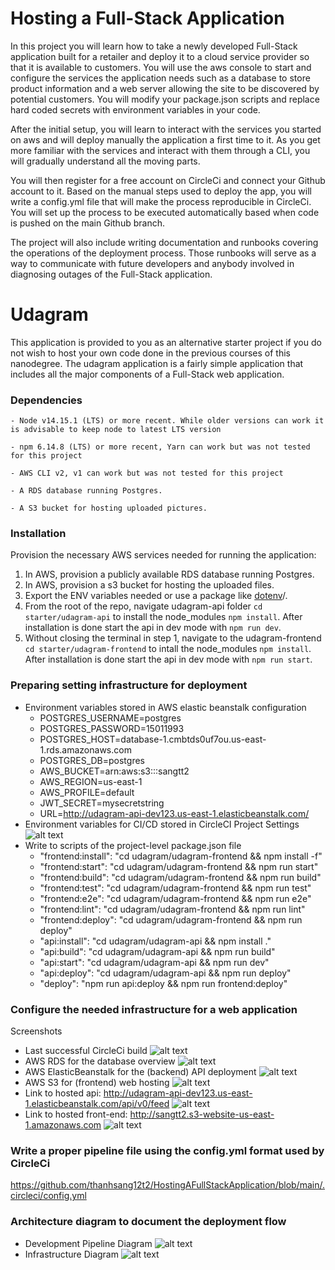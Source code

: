 # Hosting a Full-Stack Application

In this project you will learn how to take a newly developed Full-Stack application built for a retailer and deploy it to a cloud service provider so that it is available to customers. You will use the aws console to start and configure the services the application needs such as a database to store product information and a web server allowing the site to be discovered by potential customers. You will modify your package.json scripts and replace hard coded secrets with environment variables in your code.

After the initial setup, you will learn to interact with the services you started on aws and will deploy manually the application a first time to it. As you get more familiar with the services and interact with them through a CLI, you will gradually understand all the moving parts.

You will then register for a free account on CircleCi and connect your Github account to it. Based on the manual steps used to deploy the app, you will write a config.yml file that will make the process reproducible in CircleCi. You will set up the process to be executed automatically based when code is pushed on the main Github branch.

The project will also include writing documentation and runbooks covering the operations of the deployment process. Those runbooks will serve as a way to communicate with future developers and anybody involved in diagnosing outages of the Full-Stack application.

# Udagram

This application is provided to you as an alternative starter project if you do not wish to host your own code done in the previous courses of this nanodegree. The udagram application is a fairly simple application that includes all the major components of a Full-Stack web application.



### Dependencies

```
- Node v14.15.1 (LTS) or more recent. While older versions can work it is advisable to keep node to latest LTS version

- npm 6.14.8 (LTS) or more recent, Yarn can work but was not tested for this project

- AWS CLI v2, v1 can work but was not tested for this project

- A RDS database running Postgres.

- A S3 bucket for hosting uploaded pictures.

```
### Installation

Provision the necessary AWS services needed for running the application:

1. In AWS, provision a publicly available RDS database running Postgres. <Place holder for link to classroom article>
1. In AWS, provision a s3 bucket for hosting the uploaded files. <Place holder for tlink to classroom article>
1. Export the ENV variables needed or use a package like [dotenv](https://www.npmjs.com/package/dotenv)/.
1. From the root of the repo, navigate udagram-api folder `cd starter/udagram-api` to install the node_modules `npm install`. After installation is done start the api in dev mode with `npm run dev`.
1. Without closing the terminal in step 1, navigate to the udagram-frontend `cd starter/udagram-frontend` to intall the node_modules `npm install`. After installation is done start the api in dev mode with `npm run start`.

### Preparing setting infrastructure for deployment
- Environment variables stored in AWS elastic beanstalk configuration
    - POSTGRES_USERNAME=postgres
    - POSTGRES_PASSWORD=15011993
    - POSTGRES_HOST=database-1.cmbtds0uf7ou.us-east-1.rds.amazonaws.com
    - POSTGRES_DB=postgres
    - AWS_BUCKET=arn:aws:s3:::sangtt2
    - AWS_REGION=us-east-1
    - AWS_PROFILE=default
    - JWT_SECRET=mysecretstring
    - URL=http://udagram-api-dev123.us-east-1.elasticbeanstalk.com/
- Environment variables for CI/CD stored in CircleCI Project Settings
![alt text](https://github.com/thanhsang12t2/HostingAFullStackApplication/blob/main/udagram/doc/screenshots/ProjectSettingsCircleCI.png)
- Write to scripts of the project-level package.json file
    - "frontend:install": "cd udagram/udagram-frontend && npm install -f"
    - "frontend:start": "cd udagram/udagram-frontend && npm run start"
    - "frontend:build": "cd udagram/udagram-frontend && npm run build"
    - "frontend:test": "cd udagram/udagram-frontend && npm run test"
    - "frontend:e2e": "cd udagram/udagram-frontend && npm run e2e"
    - "frontend:lint": "cd udagram/udagram-frontend && npm run lint"
    - "frontend:deploy": "cd udagram/udagram-frontend && npm run deploy"
    - "api:install": "cd udagram/udagram-api && npm install ."
    - "api:build": "cd udagram/udagram-api && npm run build"
    - "api:start": "cd udagram/udagram-api && npm run dev"
    - "api:deploy": "cd udagram/udagram-api && npm run deploy"
    - "deploy": "npm run api:deploy && npm run frontend:deploy"    
### Configure the needed infrastructure for a web application
Screenshots
- Last successful CircleCi build
![alt text](https://github.com/thanhsang12t2/HostingAFullStackApplication/blob/main/udagram/doc/screenshots/buildCircleCI.png)
- AWS RDS for the database overview
![alt text](https://github.com/thanhsang12t2/HostingAFullStackApplication/blob/main/udagram/doc/screenshots/RDS.png)
- AWS ElasticBeanstalk for the (backend) API deployment
![alt text](https://github.com/thanhsang12t2/HostingAFullStackApplication/blob/main/udagram/doc/screenshots/ElasticBeanstalk.png)
- AWS S3 for (frontend) web hosting
![alt text](https://github.com/thanhsang12t2/HostingAFullStackApplication/blob/main/udagram/doc/screenshots/S3Bucket.png)
- Link to hosted api: http://udagram-api-dev123.us-east-1.elasticbeanstalk.com/api/v0/feed
![alt text](https://github.com/thanhsang12t2/HostingAFullStackApplication/blob/main/udagram/doc/screenshots/api.png)
- Link to hosted front-end: http://sangtt2.s3-website-us-east-1.amazonaws.com
![alt text](https://github.com/thanhsang12t2/HostingAFullStackApplication/blob/main/udagram/doc/screenshots/fontend.png)

### Write a proper pipeline file using the config.yml format used by CircleCi
https://github.com/thanhsang12t2/HostingAFullStackApplication/blob/main/.circleci/config.yml

### Architecture diagram to document the deployment flow
- Development Pipeline Diagram
![alt text](https://github.com/thanhsang12t2/HostingAFullStackApplication/blob/main/udagram/doc/screenshots/Pipeline.png)
- Infrastructure Diagram
![alt text](https://github.com/thanhsang12t2/HostingAFullStackApplication/blob/main/udagram/doc/screenshots/Infrastructure.png)

